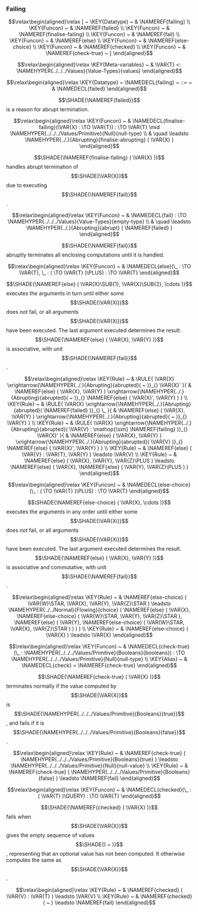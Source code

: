### Failing
               


$$\relax\begin{aligned}\relax
  [ ~ 
  \KEY{Datatype} ~ & \NAMEREF{failing} \\
  \KEY{Funcon} ~ & \NAMEREF{failed} \\
  \KEY{Funcon} ~ & \NAMEREF{finalise-failing} \\
  \KEY{Funcon} ~ & \NAMEREF{fail} \\
  \KEY{Funcon} ~ & \NAMEREF{else} \\
  \KEY{Funcon} ~ & \NAMEREF{else-choice} \\
  \KEY{Funcon} ~ & \NAMEREF{checked} \\
  \KEY{Funcon} ~ & \NAMEREF{check-true}
  ~ ]
\end{aligned}$$

$$\relax\begin{aligned}\relax
  \KEY{Meta-variables} ~ 
  & \VAR{T} <: \NAMEHYPER{../../../Values}{Value-Types}{values}
\end{aligned}$$

$$\relax\begin{aligned}\relax
  \KEY{Datatype} ~ 
  \NAMEDECL{failing}  
  ~ ::= ~ & \NAMEDECL{failed} 
\end{aligned}$$


  $$\SHADE{\NAMEREF{failed}}$$ is a reason for abrupt termination.


$$\relax\begin{aligned}\relax
  \KEY{Funcon} ~ 
  & \NAMEDECL{finalise-failing}(\VAR{X} :  \TO \VAR{T}) :  \TO \VAR{T} \mid \NAMEHYPER{../../../Values/Primitive}{Null}{null-type} \\
  & \quad \leadsto \NAMEHYPER{../.}{Abrupting}{finalise-abrupting}
                     ( \VAR{X} )
\end{aligned}$$


  $$\SHADE{\NAMEREF{finalise-failing}
           ( \VAR{X} )}$$ handles abrupt termination of $$\SHADE{\VAR{X}}$$ due to executing $$\SHADE{\NAMEREF{fail}}$$.


$$\relax\begin{aligned}\relax
  \KEY{Funcon} ~ 
  & \NAMEDECL{fail} :  \TO \NAMEHYPER{../../../Values}{Value-Types}{empty-type} \\
  & \quad \leadsto \NAMEHYPER{../.}{Abrupting}{abrupt}
                     ( \NAMEREF{failed} )
\end{aligned}$$


  $$\SHADE{\NAMEREF{fail}}$$ abruptly terminates all enclosing computations until it is handled.


$$\relax\begin{aligned}\relax
  \KEY{Funcon} ~ 
  & \NAMEDECL{else}(\_ :  \TO \VAR{T}, \_ : (  \TO \VAR{T} )\PLUS) :  \TO \VAR{T}
\end{aligned}$$


  $$\SHADE{\NAMEREF{else}
           ( \VAR{X}\SUB{1},   
             \VAR{X}\SUB{2},   
             \cdots )}$$ executes the arguments in turn until either some
  $$\SHADE{\VAR{Xi}}$$ does *not* fail, or all arguments $$\SHADE{\VAR{Xi}}$$ have been executed.
  The last argument executed determines the result.
  $$\SHADE{\NAMEREF{else}
           ( \VAR{X},   
             \VAR{Y} )}$$ is associative, with unit $$\SHADE{\NAMEREF{fail}}$$.


$$\relax\begin{aligned}\relax
  \KEY{Rule} ~ 
    & \RULE{
       \VAR{X} \xrightarrow{\NAMEHYPER{../.}{Abrupting}{abrupted}(  ~  )}_{} 
        \VAR{X}'
      }{
      &  \NAMEREF{else}
                      ( \VAR{X},   
                        \VAR{Y} ) \xrightarrow{\NAMEHYPER{../.}{Abrupting}{abrupted}(  ~  )}_{} 
          \NAMEREF{else}
            ( \VAR{X}',   
              \VAR{Y} )
      }
\\
  \KEY{Rule} ~ 
    & \RULE{
       \VAR{X} \xrightarrow{\NAMEHYPER{../.}{Abrupting}{abrupted}( \NAMEREF{failed} )}_{} 
        \_
      }{
      &  \NAMEREF{else}
                      ( \VAR{X},   
                        \VAR{Y} ) \xrightarrow{\NAMEHYPER{../.}{Abrupting}{abrupted}(  ~  )}_{} 
          \VAR{Y}
      }
\\
  \KEY{Rule} ~ 
    & \RULE{
       \VAR{X} \xrightarrow{\NAMEHYPER{../.}{Abrupting}{abrupted}( \VAR{V} : \mathop{\sim} \NAMEREF{failing} )}_{} 
        \VAR{X}'
      }{
      &  \NAMEREF{else}
                      ( \VAR{X},   
                        \VAR{Y} ) \xrightarrow{\NAMEHYPER{../.}{Abrupting}{abrupted}( \VAR{V} )}_{} 
          \NAMEREF{else}
            ( \VAR{X}',   
              \VAR{Y} )
      }
\\
  \KEY{Rule} ~ 
    & \NAMEREF{else}
        ( \VAR{V} : \VAR{T},   
          \VAR{Y} ) \leadsto
        \VAR{V}
\\
  \KEY{Rule} ~ 
    & \NAMEREF{else}
        ( \VAR{X},   
          \VAR{Y},   
          \VAR{Z}\PLUS ) \leadsto
        \NAMEREF{else}
          ( \VAR{X},   
            \NAMEREF{else}
              ( \VAR{Y},    
                \VAR{Z}\PLUS ) )
\end{aligned}$$

$$\relax\begin{aligned}\relax
  \KEY{Funcon} ~ 
  & \NAMEDECL{else-choice}(\_ : (  \TO \VAR{T} )\PLUS) :  \TO \VAR{T}
\end{aligned}$$


  $$\SHADE{\NAMEREF{else-choice}
           ( \VAR{X},   
             \cdots )}$$ executes the arguments in any order until either some
  $$\SHADE{\VAR{Xi}}$$ does *not* fail, or all arguments $$\SHADE{\VAR{Xi}}$$ have been executed.
  The last argument executed determines the result.
  $$\SHADE{\NAMEREF{else}
           ( \VAR{X},   
             \VAR{Y} )}$$ is associative and commutative, with unit $$\SHADE{\NAMEREF{fail}}$$.


$$\relax\begin{aligned}\relax
  \KEY{Rule} ~ 
    & \NAMEREF{else-choice}
        ( \VAR{W}\STAR,   
          \VAR{X},   
          \VAR{Y},   
          \VAR{Z}\STAR ) \leadsto
        \NAMEHYPER{../../Normal}{Flowing}{choice}
          ( \NAMEREF{else}
              ( \VAR{X},    
                \NAMEREF{else-choice}
                  ( \VAR{W}\STAR,     
                    \VAR{Y},     
                    \VAR{Z}\STAR ),    
                \NAMEREF{else}
                  ( \VAR{Y},     
                    \NAMEREF{else-choice}
                      ( \VAR{W}\STAR,      
                        \VAR{X},      
                        \VAR{Z}\STAR ) ) ) )
\\
  \KEY{Rule} ~ 
    & \NAMEREF{else-choice}
        ( \VAR{X} ) \leadsto
        \VAR{X}
\end{aligned}$$

$$\relax\begin{aligned}\relax
  \KEY{Funcon} ~ 
  & \NAMEDECL{check-true}(\_ : \NAMEHYPER{../../../Values/Primitive}{Booleans}{booleans}) :  \TO \NAMEHYPER{../../../Values/Primitive}{Null}{null-type}
\\
  \KEY{Alias} ~ 
  & \NAMEDECL{check} = \NAMEREF{check-true}
\end{aligned}$$


  $$\SHADE{\NAMEREF{check-true}
           ( \VAR{X} )}$$ terminates normally if the value computed by $$\SHADE{\VAR{X}}$$ is $$\SHADE{\NAMEHYPER{../../../Values/Primitive}{Booleans}{true}}$$,
  and fails if it is $$\SHADE{\NAMEHYPER{../../../Values/Primitive}{Booleans}{false}}$$.


$$\relax\begin{aligned}\relax
  \KEY{Rule} ~ 
    & \NAMEREF{check-true}
        ( \NAMEHYPER{../../../Values/Primitive}{Booleans}{true} ) \leadsto
        \NAMEHYPER{../../../Values/Primitive}{Null}{null-value}
\\
  \KEY{Rule} ~ 
    & \NAMEREF{check-true}
        ( \NAMEHYPER{../../../Values/Primitive}{Booleans}{false} ) \leadsto
        \NAMEREF{fail}
\end{aligned}$$

$$\relax\begin{aligned}\relax
  \KEY{Funcon} ~ 
  & \NAMEDECL{checked}(\_ : ( \VAR{T} )\QUERY) :  \TO \VAR{T}
\end{aligned}$$


  $$\SHADE{\NAMEREF{checked}
           ( \VAR{X} )}$$ fails when $$\SHADE{\VAR{X}}$$ gives the empty sequence of values $$\SHADE{(  ~  )}$$,
  representing that an optional value has not been computed. It otherwise
  computes the same as $$\SHADE{\VAR{X}}$$.


$$\relax\begin{aligned}\relax
  \KEY{Rule} ~ 
    & \NAMEREF{checked}
        ( \VAR{V} : \VAR{T} ) \leadsto
        \VAR{V}
\\
  \KEY{Rule} ~ 
    & \NAMEREF{checked}
        (  ~  ) \leadsto
        \NAMEREF{fail}
\end{aligned}$$



[Funcons-beta]: /CBS-beta/math/Funcons-beta
  "FUNCONS-BETA"
[Unstable-Funcons-beta]: /CBS-beta/math/Unstable-Funcons-beta
  "UNSTABLE-FUNCONS-BETA"
[Languages-beta]: /CBS-beta/math/Languages-beta
  "LANGUAGES-BETA"
[Unstable-Languages-beta]: /CBS-beta/math/Unstable-Languages-beta
  "UNSTABLE-LANGUAGES-BETA"
[CBS-beta]: /CBS-beta 
  "CBS-BETA"
